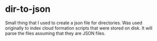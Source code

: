 # dir-to-json
Small thing that I used to create a json file for directories.
Was used originally to index cloud formation scripts that were stored on disk.
It will parse the files assuming that they are JSON files.
